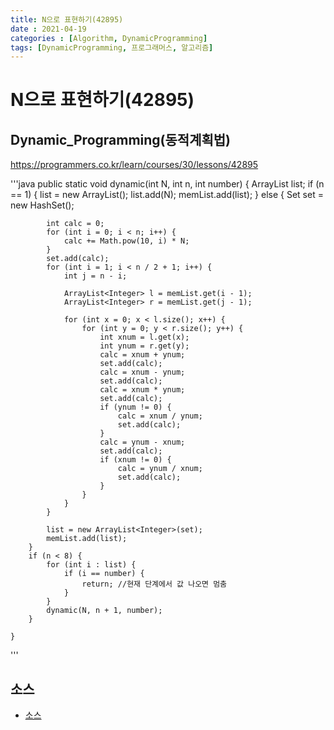 ```yaml
---
title: N으로 표현하기(42895)
date : 2021-04-19
categories : [Algorithm, DynamicProgramming]
tags: [DynamicProgramming, 프로그래머스, 알고리즘]
---
```


# N으로 표현하기(42895)

## Dynamic_Programming(동적계획법)
https://programmers.co.kr/learn/courses/30/lessons/42895


'''java
public static void dynamic(int N, int n, int number) {
		ArrayList<Integer> list;
		 if (n == 1) {
				list = new ArrayList<Integer>();
			list.add(N);
			memList.add(list);
		} else {
			Set<Integer> set = new HashSet<Integer>();

			int calc = 0;
			for (int i = 0; i < n; i++) {
				calc += Math.pow(10, i) * N;
			}
			set.add(calc);
			for (int i = 1; i < n / 2 + 1; i++) {
				int j = n - i;

				ArrayList<Integer> l = memList.get(i - 1);
				ArrayList<Integer> r = memList.get(j - 1);

				for (int x = 0; x < l.size(); x++) {
					for (int y = 0; y < r.size(); y++) {
						int xnum = l.get(x);
						int ynum = r.get(y);
						calc = xnum + ynum;
						set.add(calc);
						calc = xnum - ynum;
						set.add(calc);
						calc = xnum * ynum;
						set.add(calc);
						if (ynum != 0) {
							calc = xnum / ynum;
							set.add(calc);
						}
						calc = ynum - xnum;
						set.add(calc);
						if (xnum != 0) {
							calc = ynum / xnum;
							set.add(calc);
						}
					}
				}
			}

			list = new ArrayList<Integer>(set);
			memList.add(list);
		}
		if (n < 8) {
			for (int i : list) {
				if (i == number) {
					return;	//현재 단계에서 값 나오면 멈춤
				}
			}
			dynamic(N, n + 1, number);
		}

	}
'''

## 소스
- [소스](https://github.com/hyunhyun/Hyun_Algorithm/blob/master/AlgoPractice/src/April/week3/DPNumber.java)
